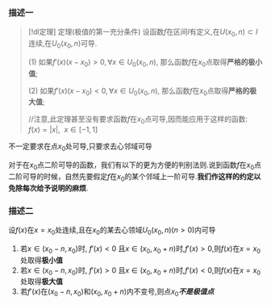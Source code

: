 
### 描述一
> [!dl定理] 定理(极值的第一充分条件)
> 设函数$f$在区间$I$有定义,在$U(x_{0},n)\subset I$连续,在$U_{0}(x_{0},n)$可导.
> 
> (1) 如果$f'(x)(x-x_{0})>0,\forall x\in U_{0}(x_{0},n)$,
> 那么函数$f$在$x_{0}$点取得**严格的极小值**;
> 
> (2) 如果$f'(x)(x-x_{0})<0,\forall x\in U_{0}(x_{0},n)$,
> 那么函数$f$在$x_{0}$点取得**严格的极大值**;
> 
> //注意,此定理甚至没有要求函数$f$在$x_{0}$点可导,因而能应用于这样的函数: $f(x)=|x|,~~x\in [-1,1]$

不一定要求在点$x_{0}$处可导,只要求去心邻域可导

对于在$x_{0}$点二阶可导的函数，我们有以下的更为方便的判别法则.说到函数$f$在$x_{0}$点二阶可导的时候，自然先要假定$f$在$x_{0}$的某个邻域上一阶可导.**我们作这样的约定以免除每次给予说明的麻烦**.

### 描述二
设$f(x)$在$x=x_{0}$处连续,且在$x_{0}$的某去心领域$U_{0}(x_{0},n)(n>0)$内可导
1. 若$x\in(x_{0}-n,x_{0})$时, $f'(x)<0$ 且$x\in(x_{0},x_{0}+n)$时,$f'(x)>0$,则$f(x)$在$x=x_{0}$处取得**极小值**
2. 若$x\in(x_{0}-n,x_{0})$时, $f'(x)>0$ 且$x\in(x_{0},x_{0}+n)$时,$f'(x)<0$,则$f(x)$在$x=x_{0}$处取得**极大值**
3. 若$f'(x)$在$(x_{0}-n,x_{0})$和$(x_{0},x_{0}+n)$内不变号,则点$x_{0}$***不是极值点***


